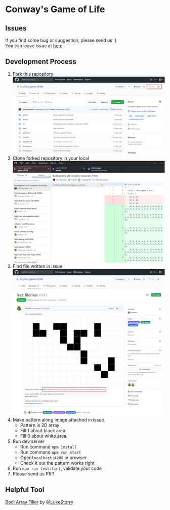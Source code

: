 # Conway's Game of Life

## Issues

If you find some bug or suggestion, please send us :)  
You can leave issue at [here](https://github.com/TroyTae/game-of-life/issues/new/choose)

## Development Process

1. Fork this repository
   ![Fork](./images/fork.png)
2. Clone forked repository in your local
   ![Clone](./images/clone.png)
3. Find file written in issue
   ![Issue](./images/issue.png)
4. Make pattern along image attached in issue
   - Pattern is 2D array
   - Fill 1 about black area
   - Fill 0 about white area
5. Run dev server
   - Run command `npm install`
   - Run command `npm run start`
   - Open`localhost:4200` in browser
   - Check it out the pattern works right
6. Run `npm run test:lint`, validate your code
7. Please send us PR!!

## Helpful Tool

[Bool Array Filler](https://lukestorry.github.io/bool-array-filler/) by [@LukeStorry](https://github.com/LukeStorry)
